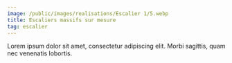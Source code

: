 ```yaml
---
image: /public/images/realisations/Escalier 1/5.webp
title: Escaliers massifs sur mesure
tag: escalier
---
```


Lorem ipsum dolor sit amet, consectetur adipiscing elit. Morbi sagittis, quam nec venenatis lobortis.

